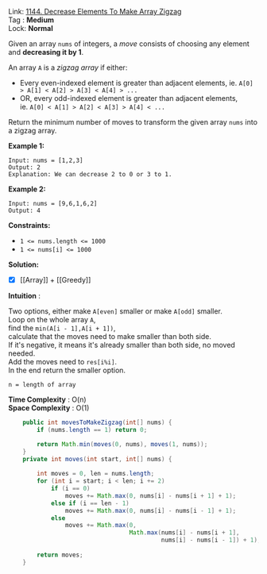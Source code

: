 Link: [1144. Decrease Elements To Make Array Zigzag](https://leetcode.com/problems/decrease-elements-to-make-array-zigzag/) <br>
Tag : **Medium**<br>
Lock: **Normal**

Given an array `nums` of integers, a _move_ consists of choosing any element and **decreasing it by 1**.

An array `A` is a _zigzag array_ if either:

- Every even-indexed element is greater than adjacent elements, ie. `A[0] > A[1] < A[2] > A[3] < A[4] > ...`
- OR, every odd-indexed element is greater than adjacent elements, ie. `A[0] < A[1] > A[2] < A[3] > A[4] < ...`

Return the minimum number of moves to transform the given array `nums` into a zigzag array.

**Example 1:**

```
Input: nums = [1,2,3]
Output: 2
Explanation: We can decrease 2 to 0 or 3 to 1.
```

**Example 2:**

```
Input: nums = [9,6,1,6,2]
Output: 4
```

**Constraints:**

- `1 <= nums.length <= 1000`
- `1 <= nums[i] <= 1000`

**Solution:**

- [x]  [[Array]] + [[Greedy]]

**Intuition** :

Two options, either make `A[even]` smaller or make `A[odd]` smaller.  
Loop on the whole array `A`,  
find the `min(A[i - 1],A[i + 1])`,  
calculate that the moves need to make smaller than both side.  
If it's negative, it means it's already smaller than both side, no moved needed.  
Add the moves need to `res[i%i]`.  
In the end return the smaller option.

```
n = length of array
```
**Time Complexity** : O(n) <br>
**Space Complexity** : O(1)

```java
    public int movesToMakeZigzag(int[] nums) {
        if (nums.length == 1) return 0;

        return Math.min(moves(0, nums), moves(1, nums));
    }
    private int moves(int start, int[] nums) {
        
        int moves = 0, len = nums.length;
        for (int i = start; i < len; i += 2)
            if (i == 0)
                moves += Math.max(0, nums[i] - nums[i + 1] + 1);
            else if (i == len - 1)
                moves += Math.max(0, nums[i] - nums[i - 1] + 1);
            else
                moves += Math.max(0, 
                                  Math.max(nums[i] - nums[i + 1],
                                           nums[i] - nums[i - 1]) + 1);
        
        return moves;
    }
```
